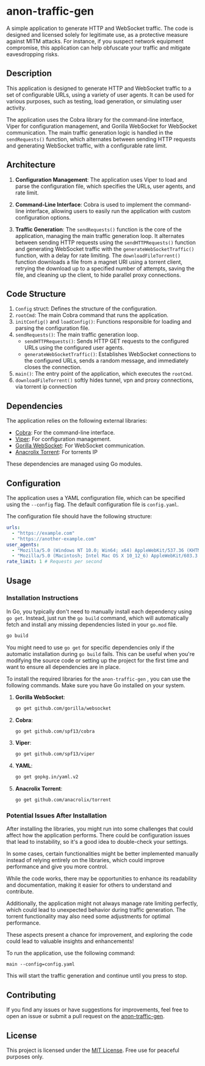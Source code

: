 # anon-traffic-gen

A simple application to generate HTTP and WebSocket traffic. The code is designed and licensed solely for legitimate use, as a protective measure against MITM attacks. For instance, if you suspect network equipment compromise, this application can help obfuscate your traffic and mitigate eavesdropping risks.

## Description

This application is designed to generate HTTP and WebSocket traffic to a set of configurable URLs, using a variety of user agents. It can be used for various purposes, such as testing, load generation, or simulating user activity.

The application uses the Cobra library for the command-line interface, Viper for configuration management, and Gorilla WebSocket for WebSocket communication. The main traffic generation logic is handled in the `sendRequests()` function, which alternates between sending HTTP requests and generating WebSocket traffic, with a configurable rate limit.

## Architecture

1. **Configuration Management**: The application uses Viper to load and parse the configuration file, which specifies the URLs, user agents, and rate limit.

2. **Command-Line Interface**: Cobra is used to implement the command-line interface, allowing users to easily run the application with custom configuration options.

3. **Traffic Generation**: The `sendRequests()` function is the core of the application, managing the main traffic generation loop. It alternates between sending HTTP requests using the `sendHTTPRequests()` function and generating WebSocket traffic with the `generateWebSocketTraffic()` function, with a delay for rate limiting. The `downloadFileTorrent()` function downloads a file from a magnet URI using a torrent client, retrying the download up to a specified number of attempts, saving the file, and cleaning up the client, to hide parallel proxy connections.


## Code Structure

1. `Config` struct: Defines the structure of the configuration.
2. `rootCmd`: The main Cobra command that runs the application.
3. `initConfig()` and `loadConfig()`: Functions responsible for loading and parsing the configuration file.
4. `sendRequests()`: The main traffic generation loop.
   - `sendHTTPRequests()`: Sends HTTP GET requests to the configured URLs using the configured user agents.
   - `generateWebSocketTraffic()`: Establishes WebSocket connections to the configured URLs, sends a random message, and immediately closes the connection.
5. `main()`: The entry point of the application, which executes the `rootCmd`.
6. `downloadFileTorrent()` softly hides tunnel, vpn and proxy connections, via torrent ip connection

## Dependencies

The application relies on the following external libraries:

- [Cobra](https://github.com/spf13/cobra): For the command-line interface.
- [Viper](https://github.com/spf13/viper): For configuration management.
- [Gorilla WebSocket](https://github.com/gorilla/websocket): For WebSocket communication.
- [Anacrolix Torrent](https://github.com/anacrolix/torrent): For torrents IP
  
These dependencies are managed using Go modules.

## Configuration

The application uses a YAML configuration file, which can be specified using the `--config` flag. The default configuration file is `config.yaml`.

The configuration file should have the following structure:

```yaml
urls:
  - "https://example.com"
  - "https://another-example.com"
user_agents:
  - "Mozilla/5.0 (Windows NT 10.0; Win64; x64) AppleWebKit/537.36 (KHTML, like Gecko) Chrome/58.0.3029.110 Safari/537.3"
  - "Mozilla/5.0 (Macintosh; Intel Mac OS X 10_12_6) AppleWebKit/603.3.8 (KHTML, like Gecko) Version/10.1.2 Safari/603.3.8"
rate_limit: 1 # Requests per second
```

## Usage
### Installation Instructions

In Go, you typically don't need to manually install each dependency using `go get`. Instead, just run the `go build` command, which will automatically fetch and install any missing dependencies listed in your `go.mod` file.

```bash
go build
```


You might need to use `go get` for specific dependencies only if the automatic installation during `go build` fails. This can be useful when you're modifying the source code or setting up the project for the first time and want to ensure all dependencies are in place.

To install the required libraries for the `anon-traffic-gen` , you can use the following commands. Make sure you have Go installed on your system.

1. **Gorilla WebSocket**:
   ```bash
   go get github.com/gorilla/websocket
   ```

2. **Cobra**:
   ```bash
   go get github.com/spf13/cobra
   ```

3. **Viper**:
   ```bash
   go get github.com/spf13/viper
   ```

4. **YAML**:
   ```bash
   go get gopkg.in/yaml.v2
   ```

5. **Anacrolix Torrent**:
   ```bash
   go get github.com/anacrolix/torrent
   ```

### Potential Issues After Installation

After installing the libraries, you might run into some challenges that could affect how the application performs. There could be configuration issues that lead to instability, so it's a good idea to double-check your settings. 

In some cases, certain functionalities might be better implemented manually instead of relying entirely on the libraries, which could improve performance and give you more control. 

While the code works, there may be opportunities to enhance its readability and documentation, making it easier for others to understand and contribute. 

Additionally, the application might not always manage rate limiting perfectly, which could lead to unexpected behavior during traffic generation. The torrent functionality may also need some adjustments for optimal performance.

These aspects present a chance for improvement, and exploring the code could lead to valuable insights and enhancements!

To run the application, use the following command:

```
main --config=config.yaml
```

This will start the traffic generation and continue until you press to stop.

## Contributing

If you find any issues or have suggestions for improvements, feel free to open an issue or submit a pull request on the [anon-traffic-gen](https://github.com/YarBurArt/anon-traffic-gen/tree/main).

## License

This project is licensed under the [MIT License](https://github.com/YarBurArt/anon-traffic-gen/blob/main/LICENSE). Free use for peaceful purposes only.
